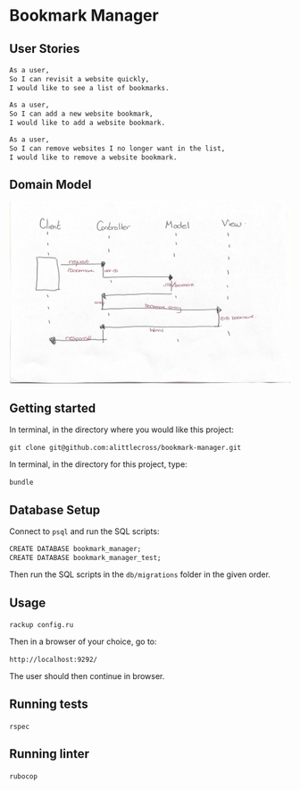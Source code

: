 # Bookmark Manager

## User Stories

```
As a user,
So I can revisit a website quickly,
I would like to see a list of bookmarks.
```

```
As a user,
So I can add a new website bookmark,
I would like to add a website bookmark.
```

```
As a user,
So I can remove websites I no longer want in the list,
I would like to remove a website bookmark.
```

## Domain Model

![Bookmark Manager domain model](/public/images/bookmark_manager.jpg)

## Getting started

In terminal, in the directory where you would like this project:

`git clone git@github.com:alittlecross/bookmark-manager.git`

In terminal, in the directory for this project, type:

`bundle`

## Database Setup

Connect to `psql` and run the SQL scripts:

```
CREATE DATABASE bookmark_manager;
CREATE DATABASE bookmark_manager_test;
```

Then run the SQL scripts in the `db/migrations` folder in the given order.

## Usage

`rackup config.ru`

Then in a browser of your choice, go to:

`http://localhost:9292/`

The user should then continue in browser.

## Running tests

`rspec`

## Running linter

`rubocop`
